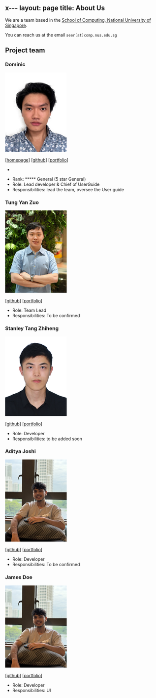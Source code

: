 x---
layout: page
title: About Us
---

We are a team based in the [School of Computing, National University of Singapore](https://www.comp.nus.edu.sg).

You can reach us at the email `seer[at]comp.nus.edu.sg`

## Project team

### Dominic

<img src="images/dominic2412.png" width="200px">

[[homepage](https://github.com/dominic2412)]
[[github](https://github.com/dominic2412)]
[[portfolio](team/johndoe.md)]

*
- Rank: ***** General (5 star General)
- Role: Lead developer & Chief of UserGuide
- Responsibilities: lead the team, oversee the User guide


### Tung Yan Zuo

<img src="images/darren-tung.png" width="200px">

[[github](http://github.com/darren-tung)]
[[portfolio](team/darrentung.md)]

* Role: Team Lead
* Responsibilities: To be confirmed

### Stanley Tang Zhiheng

<img src="images/stanleytangzh.png" width="200px">

[[github](http://github.com/stanleytangzh)] [[portfolio](team/stanleytang.md)]

* Role: Developer
* Responsibilities: to be added soon

### Aditya Joshi

<img src="images/thisisaditya17.png" width="200px">

[[github](http://github.com/thisisaditya17)]
[[portfolio](team/thisisaditya17.md)]

* Role: Developer
* Responsibilities: To be confirmed

### James Doe

<img src="images/adi_profile_picture.png" width="200px">

[[github](http://github.com/johndoe)]
[[portfolio](team/johndoe.md)]

* Role: Developer
* Responsibilities: UI


